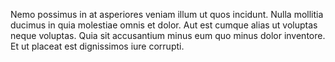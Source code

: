 Nemo possimus in at asperiores veniam illum ut quos incidunt.
Nulla mollitia ducimus in quia molestiae omnis et dolor.
Aut est cumque alias ut voluptas neque voluptas.
Quia sit accusantium minus eum quo minus dolor inventore.
Et ut placeat est dignissimos iure corrupti.